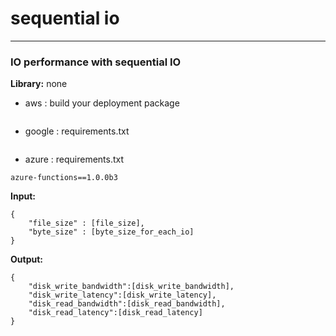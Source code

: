 # sequential io
-----------------------
### IO performance with sequential IO

**Library:** none

+ aws : build your deployment package
```$xslt
```
+ google : requirements.txt
```$xslt
```
+ azure : requirements.txt
```$xslt
azure-functions==1.0.0b3
```
**Input:**
```aidl
{
    "file_size" : [file_size],
    "byte_size" : [byte_size_for_each_io]
}
```

**Output:** 
```aidl
{
    "disk_write_bandwidth":[disk_write_bandwidth],
    "disk_write_latency":[disk_write_latency],
    "disk_read_bandwidth":[disk_read_bandwidth],
    "disk_read_latency":[disk_read_latency]
}
```



